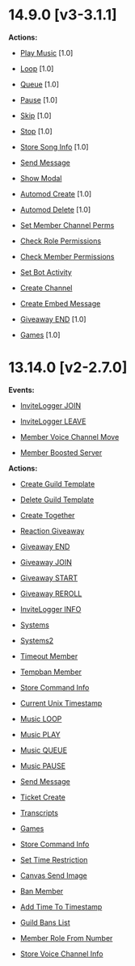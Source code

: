 # 14.9.0 [v3-3.1.1]

**Actions:**

- [Play Music](https://github.com/Gotowka/mydbm/blob/main/v3/actions/play_all.js) [1.0]

- [Loop](https://github.com/Gotowka/mydbm/blob/main/v3/actions/loop.js) [1.0]

- [Queue](https://github.com/Gotowka/mydbm/blob/main/v3/actions/queue.js) [1.0]

- [Pause](https://github.com/Gotowka/mydbm/blob/main/v3/actions/queue.js) [1.0]

- [Skip](https://github.com/Gotowka/mydbm/blob/main/v3/actions/skip.js) [1.0]

- [Stop](https://github.com/Gotowka/mydbm/blob/main/v3/actions/stop.js) [1.0]

- [Store Song Info](https://github.com/Gotowka/mydbm/blob/main/v3/actions/store_song_info.js) [1.0]

- [Send Message](https://github.com/Gotowka/mydbm/blob/main/v3/actions/send_message.js)

- [Show Modal](https://github.com/Gotowka/mydbm/blob/main/v3/actions/show_modal.js)

- [Automod Create](https://github.com/Gotowka/mydbm/blob/main/v3/actions/automod_create.js) [1.0]

- [Automod Delete](https://github.com/Gotowka/mydbm/blob/main/v3/actions/automod_delete.js) [1.0]

- [Set Member Channel Perms](https://github.com/Gotowka/mydbm/blob/main/v3/actions/set_member_channel_perms.js)

- [Check Role Permissions](https://github.com/Gotowka/mydbm/blob/main/v3/actions/check_role_permissions.js)

- [Check Member Permissions](https://github.com/Gotowka/mydbm/blob/main/v3/actions/check_member_permissions.js)

- [Set Bot Activity](https://github.com/Gotowka/mydbm/blob/main/v3/actions/set_bot_activity_MOD.js)

- [Create Channel](https://github.com/Gotowka/mydbm/blob/main/v3/actions/create_channel.js)

- [Create Embed Message](https://github.com/Gotowka/mydbm/blob/main/v3/actions/create_embed_message.js)

- [Giveaway END](https://github.com/Gotowka/mydbm/blob/main/v3/actions/gend.js) [1.0]

- [Games](https://github.com/Gotowka/mydbm/blob/main/v3/actions/games.js) [1.0]

# 13.14.0 [v2-2.7.0]

**Events:**

- [InviteLogger JOIN](https://github.com/Gotowka/mydbm/blob/main/events/invitelogger-join.js)

- [InviteLogger LEAVE](https://github.com/Gotowka/mydbm/blob/main/events/invitelogger-leave.js)

- [Member Voice Channel Move](https://github.com/Gotowka/mydbm/blob/main/events/member_voice_move.js)

- [Member Boosted Server](https://github.com/Gotowka/mydbm/blob/main/events/member_boosted_server_EVT.js)


**Actions:**

- [Create Guild Template](https://github.com/Gotowka/mydbm/blob/main/actions/create_guild_template.js)

- [Delete Guild Template](https://github.com/Gotowka/mydbm/blob/main/actions/delete_guild_template.js)

- [Create Together](https://github.com/Gotowka/mydbm/blob/main/actions/create_together.js)

- [Reaction Giveaway](https://github.com/Gotowka/mydbm/blob/main/actions/giveaway_create.js)

- [Giveaway END](https://github.com/Gotowka/mydbm/blob/main/actions/gend.js)

- [Giveaway JOIN](https://github.com/Gotowka/mydbm/blob/main/actions/gjoin.js)

- [Giveaway START](https://github.com/Gotowka/mydbm/blob/main/actions/gstart.js)

- [Giveaway REROLL](https://github.com/Gotowka/mydbm/blob/main/actions/greroll.js)

- [InviteLogger INFO](https://github.com/Gotowka/mydbm/blob/main/actions/loggerinfo.js)

- [Systems](https://github.com/Gotowka/mydbm/blob/main/actions/systems.js)

- [Systems2](https://github.com/Gotowka/mydbm/blob/main/actions/systems2.js)

- [Timeout Member](https://github.com/Gotowka/mydbm/blob/main/actions/timeout_member.js)

- [Tempban Member](https://github.com/Gotowka/mydbm/blob/main/actions/tempban_member.js)

- [Store Command Info](https://github.com/Gotowka/mydbm/blob/main/actions/store_command_info_MOD.js)

- [Current Unix Timestamp](https://github.com/Gotowka/mydbm/blob/main/actions/current_unix_timestamp.js)

- [Music LOOP](https://github.com/Gotowka/mydbm/blob/main/actions/loop.js)

- [Music PLAY](https://github.com/Gotowka/mydbm/blob/main/actions/play_all.js)

- [Music QUEUE](https://github.com/Gotowka/mydbm/blob/main/actions/queue.js)

- [Music PAUSE](https://github.com/Gotowka/mydbm/blob/main/actions/pause.js)

- [Send Message](https://github.com/Gotowka/mydbm/blob/main/actions/send_message.js)

- [Ticket Create](https://github.com/Gotowka/mydbm/blob/main/actions/ticket_manager.js)

- [Transcripts](https://github.com/Gotowka/mydbm/blob/main/actions/transcripts.js)

- [Games](https://github.com/Gotowka/mydbm/blob/main/actions/games.js)

- [Store Command Info](https://github.com/Gotowka/mydbm/blob/main/actions/store_command_info_MOD.js)

- [Set Time Restriction](https://github.com/Gotowka/mydbm/blob/main/actions/set_time_restriction_MOD.js)

- [Canvas Send Image](https://github.com/Gotowka/mydbm/blob/main/actions/canvas_send_image_MOD.js)

- [Ban Member](https://github.com/Gotowka/mydbm/blob/main/actions/ban_member.js)

- [Add Time To Timestamp](https://github.com/Gotowka/mydbm/blob/main/actions/add_time_to_timestamp.js)

- [Guild Bans List](https://github.com/Gotowka/mydbm/blob/main/actions/guild_bans_list.js)

- [Member Role From Number](https://github.com/Gotowka/mydbm/blob/main/actions/get_member_role_from_number.js)

- [Store Voice Channel Info](https://github.com/Gotowka/mydbm/blob/main/actions/store_voice_channel_info.js)